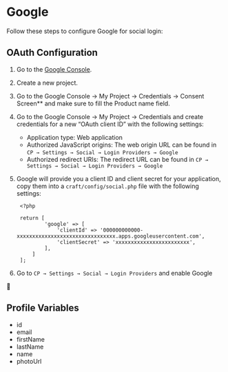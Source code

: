 # Google

Follow these steps to configure Google for social login:

## OAuth Configuration

1. Go to the [Google Console](https://code.google.com/apis/console/).
1. Create a new project.
1. Go to the Google Console → My Project → Credentials → Consent Screen** and make sure to fill the Product name field.
1. Go to the Google Console → My Project → Credentials and create credentials for a new “OAuth client ID” with the following settings:
   
   - Application type: Web application
   - Authorized JavaScript origins: The web origin URL can be found in `CP → Settings → Social → Login Providers → Google`
   - Authorized redirect URIs: The redirect URL can be found in `CP → Settings → Social → Login Providers → Google`

1. Google will provide you a client ID and client secret for your application, copy them into a `craft/config/social.php` file with the following settings:
        
        <?php
        
        return [
                'google' => [
                    'clientId' => '000000000000-xxxxxxxxxxxxxxxxxxxxxxxxxxxxxxxx.apps.googleusercontent.com',
                    'clientSecret' => 'xxxxxxxxxxxxxxxxxxxxxxxx',
                ],
            ]
        ];

1. Go to `CP → Settings → Social → Login Providers` and enable Google

🎉

## Profile Variables

- id
- email
- firstName
- lastName
- name
- photoUrl

